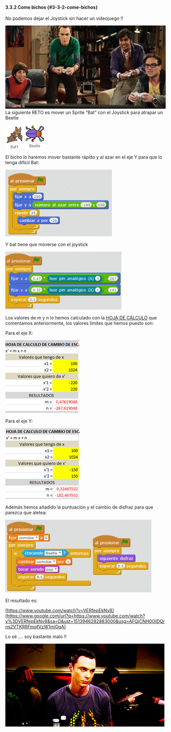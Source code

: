 #### 3.3.2 Come bichos {#3-3-2-come-bichos}

No podemos dejar el Joystick sin hacer un videojuego !!

![](/images/image61.png)La siguiente RETO es mover un Sprite “Bat” con el Joystick para atrapar un Beetle

![](/images/image9.png) ![](/images/image60.png)

El bicho lo haremos mover bastante rápido y al azar en el eje Y para que lo tenga difícil Bat:

![](/images/image13.png)

Y bat tiene que moverse con el joystick

![](/images/image81.png)

Los valores de m y n lo hemos calculado con la [HOJA DE CÁLCULO](https://www.google.com/url?q=https://docs.google.com/spreadsheets/d/e/2PACX-1vTyASTvUIs_xsZ8c4RZOJ1sEstk4Cc6d--_Drne_U0o1_CXhgzxQkvZ4ZNYGLdKa2lrhLHDKmAwsKnK/pub?output%3Dxlsx&sa=D&ust=1513946282881000&usg=AFQjCNHOP0NNKMiqEjmSGaucO7Mi5EKLoQ) que comentamos anteriormente, los valores límites que hemos puesto son:

Para el eje X:

![](/images/image84.png)

Para el eje Y:

![](/images/image40.png)

Además hemos añadido la puntuación y el cambio de disfraz para que parezca que aletea:

![](/images/image10.png)

El resultado es:

[https://www.youtube.com/watch?v=VERfepEkNv8](https://www.google.com/url?q=https://www.youtube.com/watch?v%3DVERfepEkNv8&sa=D&ust=1513946282883000&usg=AFQjCNH0OIDQrns2VTKR8FmqfVzW1miGqA)

Lo sé …. soy bastante malo !!

![](/images/image87.gif)
